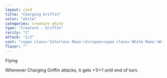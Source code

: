 ```yaml
---
layout: card
title: "Charging Griffin"
color: "white"
categories: creature white
type: "Creature - Griffin"
rarity: "C"
attack: "2/2"
cost: "<span class='Colorless Mana'>3</span><span class='White Mana'>W</span>"
flavor: ""
---
```


Flying

Whenever Charging Griffin attacks, it gets +1/+1 until end of turn.

